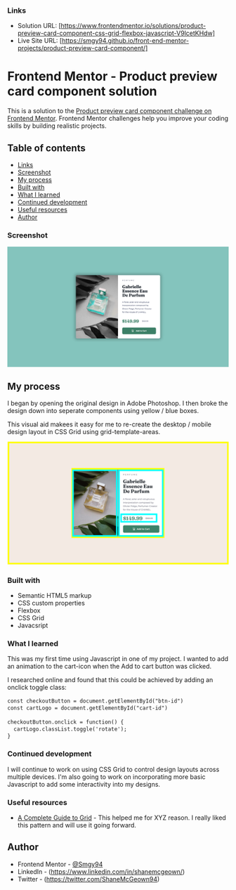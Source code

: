 ### Links

- Solution URL: [https://www.frontendmentor.io/solutions/product-preview-card-component-css-grid-flexbox-javascript-V9lcetKHdw]
- Live Site URL: [https://smgy94.github.io/front-end-mentor-projects/product-preview-card-component/]


# Frontend Mentor - Product preview card component solution

This is a solution to the [Product preview card component challenge on Frontend Mentor](https://www.frontendmentor.io/challenges/product-preview-card-component-GO7UmttRfa). Frontend Mentor challenges help you improve your coding skills by building realistic projects.

## Table of contents

- [Links](#links)
- [Screenshot](#screenshot)
- [My process](#my-process)
- [Built with](#built-with)
- [What I learned](#what-i-learned)
- [Continued development](#continued-development)
- [Useful resources](#useful-resources)
- [Author](#author)


### Screenshot

![](./design/screenshot.png)

## My process

I began by opening the original design in Adobe Photoshop. I then broke the design down into seperate components using yellow / blue boxes.

This visual aid makees it easy for me to re-create the desktop / mobile design layout in CSS Grid using grid-template-areas.

![](./design/myprocess.png)

### Built with

- Semantic HTML5 markup
- CSS custom properties
- Flexbox
- CSS Grid
- Javacsript

### What I learned

This was my first time using Javascript in one of my project. I wanted to add an animation to the cart-icon when the Add to cart button was clicked.

I researched online and found that this could be achieved by adding an onclick toggle class:

```
const checkoutButton = document.getElementById("btn-id")
const cartLogo = document.getElementById("cart-id")

checkoutButton.onclick = function() {
  cartLogo.classList.toggle('rotate');
}
```

### Continued development

I will continue to work on using CSS Grid to control design layouts across multiple devices. I'm also going to work on incorporating more basic Javascript to add some interactivity into my designs.

### Useful resources

- [A Complete Guide to Grid](https://css-tricks.com/snippets/css/complete-guide-grid/) - This helped me for XYZ reason. I really liked this pattern and will use it going forward.

## Author

- Frontend Mentor - [@Smgy94](https://www.frontendmentor.io/profile/Smgy94)
- LinkedIn - (https://www.linkedin.com/in/shanemcgeown/)
- Twitter - (https://twitter.com/ShaneMcGeown94)
